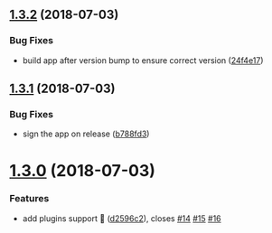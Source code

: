 <a name="1.3.2"></a>
## [1.3.2](https://github.com/sergeybekrin/npmkit/compare/v1.3.1...v1.3.2) (2018-07-03)


### Bug Fixes

* build app after version bump to ensure correct version ([24f4e17](https://github.com/sergeybekrin/npmkit/commit/24f4e17))

<a name="1.3.1"></a>
## [1.3.1](https://github.com/sergeybekrin/npmkit/compare/v1.3.0...v1.3.1) (2018-07-03)


### Bug Fixes

* sign the app on release ([b788fd3](https://github.com/sergeybekrin/npmkit/commit/b788fd3))

<a name="1.3.0"></a>
# [1.3.0](https://github.com/sergeybekrin/npmkit/compare/v1.2.1...v1.3.0) (2018-07-03)


### Features

* add plugins support 🎉 ([d2596c2](https://github.com/sergeybekrin/npmkit/commit/d2596c2)), closes [#14](https://github.com/sergeybekrin/npmkit/issues/14) [#15](https://github.com/sergeybekrin/npmkit/issues/15) [#16](https://github.com/sergeybekrin/npmkit/issues/16)
